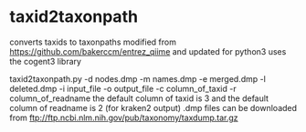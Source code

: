 # taxid2taxonpath
converts taxids to taxonpaths
modified from https://github.com/bakerccm/entrez_qiime and updated for python3
uses the cogent3 library

taxid2taxonpath.py 
-d nodes.dmp
-m names.dmp 
-e merged.dmp 
-l deleted.dmp 
-i input_file 
-o output_file 
-c column_of_taxid 
-r column_of_readname
the default column of taxid is 3 and the default column of readname is 2 (for kraken2 output)
.dmp files can be downloaded from ftp://ftp.ncbi.nlm.nih.gov/pub/taxonomy/taxdump.tar.gz
